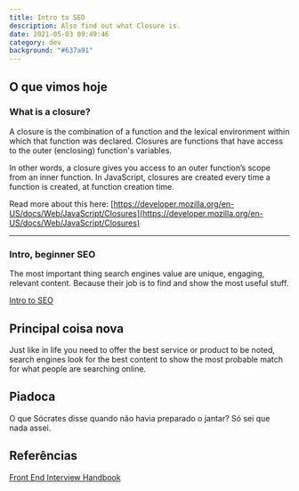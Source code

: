 ```yaml
---
title: Intro to SEO
description: Also find out what Closure is.
date: 2021-05-03 09:49:46
category: dev
background: "#637a91"
---
```


## O que vimos hoje

### What is a closure?

A closure is the combination of a function and the lexical environment within which that function was declared. Closures are functions that have access to the outer (enclosing) function's variables.

In other words, a closure gives you access to an outer function’s scope from an inner function. In JavaScript, closures are created every time a function is created, at function creation time.

Read more about this here: [https://developer.mozilla.org/en-US/docs/Web/JavaScript/Closures](https://developer.mozilla.org/en-US/docs/Web/JavaScript/Closures)

---

### Intro, beginner SEO

The most important thing search engines value are unique, engaging, relevant content. Because their job is to find and show the most useful stuff.

[Intro to SEO](https://www.youtube.com/watch?v=stHBZGm_hMo)

## Principal coisa nova

Just like in life you need to offer the best service or product to be noted, search engines look for the best content to show the most probable match for what people are searching online.

## Piadoca

O que Sócrates disse quando não havia preparado o jantar?
Só sei que nada assei.

## Referências

[Front End Interview Handbook](https://yangshun.github.io/front-end-interview-handbook/en/javascript-questions#what-is-a-closure-and-howwhy-would-you-use-one)
